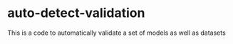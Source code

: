 # auto-detect-validation
This is a code to automatically validate a set of models as well as datasets
